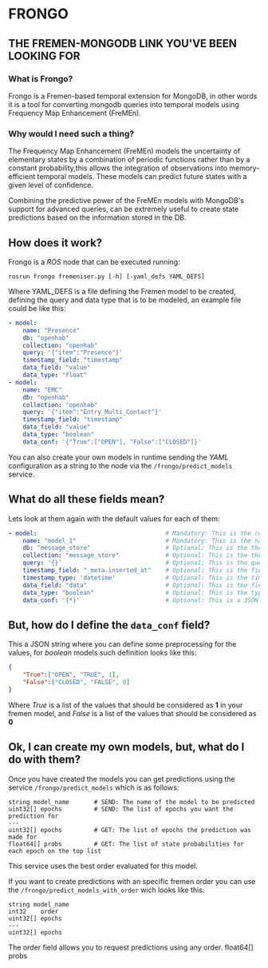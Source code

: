 # FRONGO
## THE FREMEN-MONGODB LINK YOU'VE BEEN LOOKING FOR
### What is Frongo?

Frongo is a Fremen-based temporal extension for MongoDB, in other words it is a tool for converting mongodb queries into temporal models using Frequency Map Enhancement (FreMEn).

### Why would I need such a thing?

The Frequency Map Enhancement (FreMEn) models the uncertainty of elementary states by a combination of periodic functions rather than by a constant probability,this allows the integration of observations into memory-efficient temporal models. These models can predict future states with a given level of confidence. 

Combining the predictive power of the FreMEn models with MongoDB's support for advanced queries,
can be extremely useful to create state predictions based on the information stored in the DB.

## How does it work?

Frongo is a *ROS* node that can be executed running:

`rosrun frongo fremeniser.py [-h] [-yaml_defs YAML_DEFS]`

Where YAML_DEFS is a file defining the Fremen model to be created, defining the query and data type that is to be modeled, an example file could be like this:

```YAML
- model:
    name: "Presence"
    db: "openhab"
    collection: "openhab"
    query: '{"item":"Presence"}'
    timestamp_field: "timestamp"
    data_field: "value"
    data_type: "float"
- model:
    name: "EMC"
    db: "openhab"
    collection: "openhab"
    query: '{"item":"Entry_Multi_Contact"}'
    timestamp_field: "timestamp"
    data_field: "value"
    data_type: "boolean"
    data_conf: '{"True":["OPEN"], "False":["CLOSED"]}'
```

You can also create your own models in runtime sending the *YAML* configuration as a string to the node via the  `/frongo/predict_models` service.


## What do all these fields mean?

Lets look at them again with the default values for each of them:


```YAML
- model:                                    # Mandatory: This is the root definition of a new model
    name: "model_1"                         # Mandatory: This is the name of the model you *MUST* define this value
    db: "message_store"                     # Optional: This is the the db name for the query
    collection: "message_store"             # Optional: This is the the collection name for the query
    query: '{}'                             # Optional: This is the query to be made
    timestamp_field: "_meta.inserted_at"    # Optional: This is the field where the timestamp is within the entry
    timestamp_type: 'datetime'              # Optional: This is the timestamp type it can either be 'datetime' for datetime objects or 'int' for epoch values
    data_field: "data"                      # Optional: This is the field where the value to be modeled is found
    data_type: "boolean"                    # Optional: This is the type of the data to be modeled you can have 'boolean' values for true or false or 'float' for values between 0 and 1
    data_conf: '{*}'                        # Optional: This is a JSON string where you can define some preprocessing for the values * See next section for understanding its set-up
```

## But, how do I define the `data_conf` field?

This a JSON string where you can define some preprocessing for the values, for *boolean* models such definition looks like this:

```JSON
{
    "True":["OPEN", "TRUE", 1], 
    "False":["CLOSED", "FALSE", 0]
}
```
Where *True* is a list of the values that should be considered as **1** in your fremen model, and *False* is a list of the values that should be considered as **0**

## Ok, I can create my own models, but, what do I do with them?

Once you have created the models you can get predictions using the service `/frongo/predict_models` which is as follows:

```
string model_name       # SEND: The name of the model to be predicted
uint32[] epochs         # SEND: The list of epochs you want the prediction for
---
uint32[] epochs         # GET: The list of epochs the prediction was made for
float64[] probs         # GET: The list of state probabilities for each epoch on the top list
```
This service uses the best order evaluated for this model.

If you want to create predictions with an specific fremen order you can use the `/frongo/predict_models_with_order` wich looks like this:

```
string model_name
int32    order
uint32[] epochs
---
uint32[] epochs
```

The order field allows you to request predictions using any order.
float64[] probs
